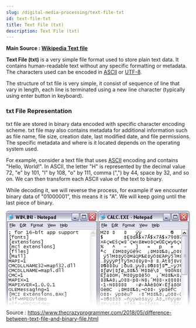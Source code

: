 ```yaml
---
slug: /digital-media-processing/text-file-txt
id: text-file-txt
title: Text File (txt)
description: Text File (txt)
---
```


**Main Source : [Wikipedia Text file](https://en.wikipedia.org/wiki/Text_file)**

**Text File (txt)** is a very simple file format used to store plain text data. It contains human-readable text without any specific formatting or metadata. The characters used can be encoded in [ASCII](/computer-and-programming-fundamentals/data-representation#ascii) or [UTF-8](/computer-and-programming-fundamentals/data-representation#unicode).

The structure of txt file is very simple, it consist of sequence of line that vary in length, each line is terminated using a new line character (typically using enter button in keyboard).

### txt File Representation

txt file are stored in binary data encoded with specific character encoding scheme. txt file may also contains metadata for additional information such as file name, file size, creation date, last modified date, and file permissions. The specific metadata and where is it located depends on the operating system used.

For example, consider a text file that uses [ASCII](/computer-and-programming-fundamentals/data-representation#ascii) encoding and contains "Hello, World!". In ASCII, the letter "H" is represented by the decimal value 72, "e" by 101, "l" by 108, "o" by 111, comma (",") by 44, space by 32, and so on. We can then transform each ASCII value of the text to binary.

While decoding it, we will reverse the process, for example if we encounter binary data of "01000001", this means it is "A". We will keep going until the last piece of binary.

![TXT file in binary form](./txt-file-binary.gif)  
Source : https://www.thecrazyprogrammer.com/2018/05/difference-between-text-file-and-binary-file.html
